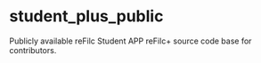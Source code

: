 # student_plus_public
Publicly available reFilc Student APP reFilc+ source code base for contributors.

